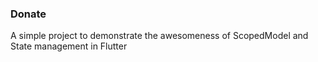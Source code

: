 ### Donate

A simple project to demonstrate the awesomeness of ScopedModel and State management in Flutter


